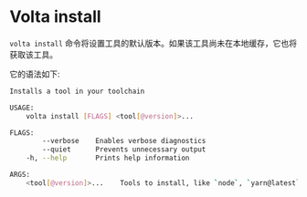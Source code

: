 # Volta install

`volta install` 命令将设置工具的默认版本。如果该工具尚未在本地缓存，它也将获取该工具。

它的语法如下:

```bash
Installs a tool in your toolchain

USAGE:
    volta install [FLAGS] <tool[@version]>...

FLAGS:
        --verbose    Enables verbose diagnostics
        --quiet      Prevents unnecessary output
    -h, --help       Prints help information

ARGS:
    <tool[@version]>...    Tools to install, like `node`, `yarn@latest` or `your-package@^14.4.3`.
```
